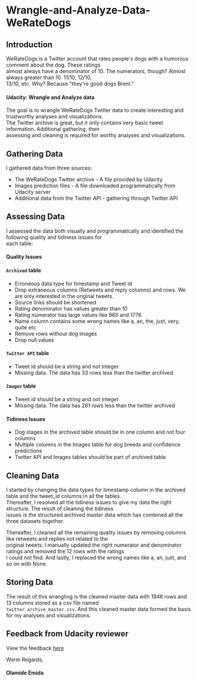 # Wrangle-and-Analyze-Data-WeRateDogs

## Introduction
WeRateDogs is a Twitter account that rates people's dogs with a humorous comment about the dog. These ratings  <br>
almost always have a denominator of 10. The numerators, though? Almost always greater than 10. 11/10, 12/10,  <br> 
13/10, etc. Why? Because "they're good dogs Brent."

#### Udacity: Wrangle and Analyze data
The goal is to wrangle WeRateDogs Twitter data to create interesting and trustworthy analyses and visualizations. <br>
The Twitter archive is great, but it only contains very basic tweet information. Additional gathering, then <br>
assessing and cleaning is required for worthy analyses and visualizations.


## Gathering Data
I gathered data from three sources:
- The WeRateDogs Twitter archive - A file provided by Udacity
- Images prediction files - A file downloaded programmatically from Udacity server
- Additional data from the Twitter API - gathering through Twitter API

## Assessing Data
I assessed the data both visually and programmatically and identified the following quality and tidiness issues for <br>
each table:
#### Quality Issues
#### `Archived` table

- Erroneous data type for timestamp and Tweet id
- Drop extraneous columns (Retweets and reply columns) and rows. We are only interested in the original tweets.
- Source links should be shortened
- Rating denominator has values greater than 10
- Rating numerator has large values like 960 and 1776
- Name column contains some wrong names like a, an, the, just, very, quite etc
- Remove rows without dog images
- Drop null values

#### `Twitter API` table
- Tweet id should be a string and not integer
- Missing data. The data has 33 rows less than the twitter archived

#### `Images` table
- Tweet id should be a string and not integer
- Missing data. The data has 281 rows less than the twitter archived

#### Tidiness Issues

- Dog stages in the archived table should be in one column and not four columns
- Multiple columns in the Images table for dog breeds and confidence predictions
- Twitter API and Images tables should be part of archived table

## Cleaning Data
I started by changing the data types for timestamp column in the archived table and the tweet_id columns in all the tables. <br>
Thereafter, I resolved all the tidiness issues to give my data the right structure. The result of cleaning the tidiness <br>
issues is the structured archived master data which has combined all the three datasets together.

Thereafter, I cleaned all the remaining quality issues by removing columns like retweets and replies not related to the <br>
original tweets. I manually updated the right numerator and denominator ratings and removed the 12 rows with the ratings <br> 
I could not find. And lastly, I replaced the wrong names like a, an, just, and so on with None. 

## Storing Data
The result of this wrangling is the cleaned master data with 1946 rows and 13 columns stored as a csv file named <br>
`twitter_archive_master.csv`. And this cleaned master data formed the basis for my analyses and visualizations.

## Feedback from Udacity reviewer
View the feedback [here](https://drive.google.com/file/d/1X2kwGYhrl3jJHU9JBBboxYFl5NiimupN/view?usp=sharing)

Warm Regards,
#### Olamide Emida
